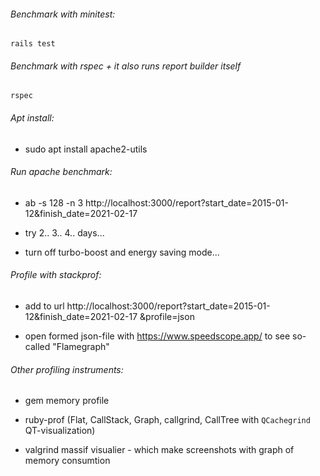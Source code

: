 ###### Benchmark with minitest:
```rails test```

###### Benchmark with rspec + it also runs report builder itself
```rspec```

###### Apt install:

* sudo apt install apache2-utils

###### Run apache benchmark:

* ab -s 128 -n 3 http://localhost:3000/report\?start_date\=2015-01-12\&finish_date\=2021-02-17

* try 2.. 3.. 4.. days...

* turn off turbo-boost and energy saving mode...

###### Profile with stackprof:

* add to url http://localhost:3000/report?start_date=2015-01-12&finish_date=2021-02-17
   &profile=json

* open formed json-file with https://www.speedscope.app/ to see so-called "Flamegraph"

###### Other profiling instruments:

* gem memory profile

* ruby-prof (Flat, CallStack, Graph, callgrind, CallTree with `QCachegrind` QT-visualization)

* valgrind massif visualier - which make screenshots with graph of memory consumtion
